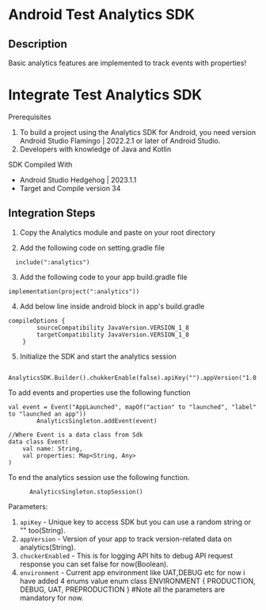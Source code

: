 Android Test Analytics SDK
=================


## Description

Basic analytics features are implemented to track events with properties!

# Integrate Test Analytics SDK

Prerequisites

1. To build a project using the Analytics SDK for Android, you need version Android Studio Flamingo |
   2022.2.1 or later of Android Studio.
2. Developers with knowledge of Java and Kotlin

SDK Compiled With

* Android Studio Hedgehog | 2023.1.1
* Target and Compile version 34



## Integration Steps
1. Copy the Analytics module and paste on your root directory

2. Add the following code on setting.gradle file

```
  include(":analytics")   

```
3. Add the following code to your app build.gradle file
```
implementation(project(":analytics"))
```

4. Add below line inside android block in app's build.gradle

```
compileOptions {
        sourceCompatibility JavaVersion.VERSION_1_8
        targetCompatibility JavaVersion.VERSION_1_8
    }
```
5. Initialize the SDK and start the analytics session 
```
    AnalyticsSDK.Builder().chukkerEnable(false).apiKey("").appVersion("1.0.1").environment(ENVIRONMENT.DEBUG).build().start(this)
```
To add events and properties use the following function
```
val event = Event("AppLaunched", mapOf("action" to "launched", "label" to "launched an app"))
        AnalyticsSingleton.addEvent(event)

//Where Event is a data class from Sdk
data class Event(
    val name: String,
    val properties: Map<String, Any>
)
```
To end the analytics session use the following function.
```
      AnalyticsSingleton.stopSession()
```
Parameters:

1. `apiKey` - Unique key to access SDK but you can use a random string or "" too(String).
2. `appVersion` - Version of your app to track version-related data on analytics(String).
3. `chuckerEnabled` - This is for logging API hits to debug API request response you can set false for now(Boolean).
4. `environment` - Current app environment like UAT,DEBUG etc for now i have added 4 enums value
enum class ENVIRONMENT {
    PRODUCTION, DEBUG, UAT, PREPRODUCTION
}
#Note all the parameters are mandatory for now.
 
